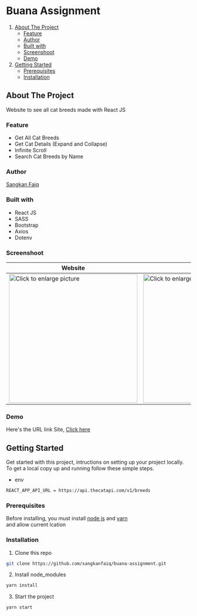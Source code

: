 # Buana Assignment

<ol>
    <li>
      <a href="#about-the-project">About The Project</a>
      <ul>
        <li><a href="#feature">Feature</a></li>
        <li><a href="#author">Author</a></li>
        <li><a href="#built-with">Built with</a></li>
        <li><a href="#screenshoot">Screenshoot</a></li>
        <li><a href="#demo">Demo</a></li>
      </ul>
    </li>
    <li>
      <a href="#getting-started">Getting Started</a>
      <ul>
        <li><a href="#prerequisites">Prerequisites</a></li>
        <li><a href="#installation">Installation</a></li>
      </ul>
    </li>
</ol>

## About The Project
Website to see all cat breeds made with React JS

### Feature
- Get All Cat Breeds
- Get Cat Details (Expand and Collapse)
- Infinite Scroll
- Search Cat Breeds by Name

### Author
[Sangkan Faiq](https://github.com/sangkanfaiq)

### Built with
- React JS
- SASS
- Bootstrap
- Axios
- Dotenv

### Screenshoot
| Website | Mobile |
| ------------- | ------------- |
| <a href="https://drive.google.com/uc?export=view&id=1zyjgLC1vntf-zQ3kSmaRVDlyY-8qswIW"><img src="https://drive.google.com/uc?export=view&id=1zyjgLC1vntf-zQ3kSmaRVDlyY-8qswIW" style="width: 350px; max-width: 100%; height: auto" title="Click to enlarge picture" /> | <a href="https://drive.google.com/uc?export=view&id=1coz__CMnCHA_W33hvqbIR3UJXAr_pLGA"><img src="https://drive.google.com/uc?export=view&id=1coz__CMnCHA_W33hvqbIR3UJXAr_pLGA" style="width: 350px; max-width: 100%; height: auto" title="Click to enlarge picture" />

### Demo
Here's the URL link Site, [Click here](https://buana-assignment.netlify.app/)

## Getting Started

Get started with this project, intructions on setting up your project locally.<br />
To get a local copy up and running follow these simple steps.

- env
```sh
REACT_APP_API_URL = https://api.thecatapi.com/v1/breeds
```

### Prerequisites


Before installing, you must install [node js](https://nodejs.org) and [yarn](https://yarnpkg.com/getting-started/install)</br>
and allow current lcation

### Installation

1. Clone this repo
 
```sh
git clone https://github.com/sangkanfaiq/buana-assignment.git
```
2. Install node_modules
```sh
yarn install
```
3. Start the project
```sh
yarn start
```
